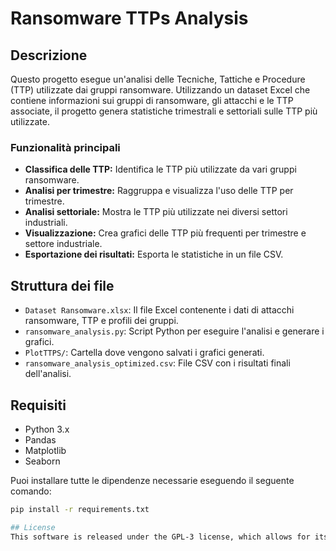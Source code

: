 # Ransomware TTPs Analysis

## Descrizione

Questo progetto esegue un'analisi delle Tecniche, Tattiche e Procedure (TTP) utilizzate dai gruppi ransomware. Utilizzando un dataset Excel che contiene informazioni sui gruppi di ransomware, gli attacchi e le TTP associate, il progetto genera statistiche trimestrali e settoriali sulle TTP più utilizzate.

### Funzionalità principali

- **Classifica delle TTP:** Identifica le TTP più utilizzate da vari gruppi ransomware.
- **Analisi per trimestre:** Raggruppa e visualizza l'uso delle TTP per trimestre.
- **Analisi settoriale:** Mostra le TTP più utilizzate nei diversi settori industriali.
- **Visualizzazione:** Crea grafici delle TTP più frequenti per trimestre e settore industriale.
- **Esportazione dei risultati:** Esporta le statistiche in un file CSV.

## Struttura dei file

- `Dataset Ransomware.xlsx`: Il file Excel contenente i dati di attacchi ransomware, TTP e profili dei gruppi.
- `ransomware_analysis.py`: Script Python per eseguire l'analisi e generare i grafici.
- `PlotTTPS/`: Cartella dove vengono salvati i grafici generati.
- `ransomware_analysis_optimized.csv`: File CSV con i risultati finali dell'analisi.

## Requisiti

- Python 3.x
- Pandas
- Matplotlib
- Seaborn

Puoi installare tutte le dipendenze necessarie eseguendo il seguente comando:

```bash
pip install -r requirements.txt

## License
This software is released under the GPL-3 license, which allows for its use, modification and distribution according to the terms of this license. In compliance with the GPL-3 license, any distribution or modification of this software must give credit to Pietro Melillo, the original author.
